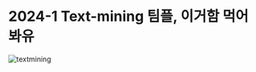 # 2024-1 Text-mining 팀플, 이거함 먹어봐유


![textmining](https://github.com/user-attachments/assets/81e4431d-b15f-4850-8e40-60b4f5cfd6e8)
